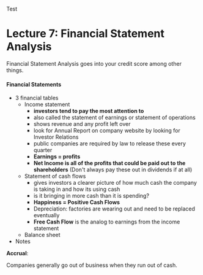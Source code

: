 Test

# Lecture 7: Financial Statement Analysis

Financial Statement Analysis goes into your credit score among other things.

#### Financial Statements

- 3 financial tables
  - Income statement
    - **investors tend to pay the most attention to**
    - also called the statement of earnings or statement of operations
    - shows revenue and any profit left over
    - look for Annual Report on company website by looking for Investor Relations
    - public companies are required by law to release these every quarter
    - **Earnings = profits**
    - **Net Income is all of the profits that could be paid out to the shareholders** (Don't always pay these out in dividends if at all)
  - Statement of cash flows
    - gives investors a clearer picture of how much cash the company is taking in and how its using cash
    - is it bringing in more cash than it is spending?
    - **Happiness = Positive Cash Flows**
    - Depreciation: factories are wearing out and need to be replaced eventually
    - **Free Cash Flow** is the analog to earnings from the income statement
  - Balance sheet
- Notes

**Accrual**: 



Companies generally go out of business when they run out of cash.